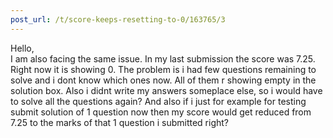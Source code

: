 ```yaml
---
post_url: /t/score-keeps-resetting-to-0/163765/3
---
```

Hello,  
I am also facing the same issue. In my last submission the score was 7.25. Right now it is showing 0. The problem is i had few questions remaining to solve and i dont know which ones now. All of them r showing empty in the solution box. Also i didnt write my answers someplace else, so i would have to solve all the questions again? And also if i just for example for testing submit solution of 1 question now then my score would get reduced from 7.25 to the marks of that 1 question i submitted right?